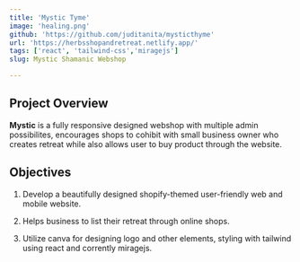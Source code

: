 ```yaml
---
title: 'Mystic Tyme'
image: 'healing.png'
github: 'https://github.com/juditanita/mysticthyme'
url: 'https://herbsshopandretreat.netlify.app/'
tags: ['react', 'tailwind-css','miragejs']
slug: Mystic Shamanic Webshop

---
```



## Project Overview

__Mystic__ is a fully responsive designed webshop with multiple admin possibilites,
 encourages shops  to cohibit with small business owner who creates retreat while also allows user to buy product through the website.


## Objectives

   1. Develop a beautifully designed shopify-themed user-friendly web and mobile website.   

   2. Helps business to list their retreat through online shops.    

   3. Utilize canva for designing logo and other elements, styling with tailwind using react and corrently miragejs.  



